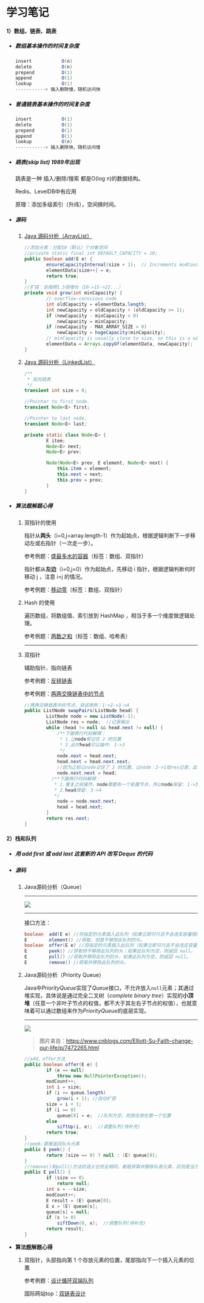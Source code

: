 # 学习笔记

#### 1）数组、链表、跳表

- ##### 数组基本操作的时间复杂度

   ```java
   insert			O(n)
   delete			O(n)
   prepend			O(1)
   append			O(1)
   lookup			O(1)
   ----------->	插入删除慢，随机访问快
   ```

- ##### 普通链表基本操作的时间复杂度

   ```java
   insert			O(1)
   delete			O(1)
   prepend			O(1)
   append			O(1)
   lookup			O(n) 
   ----------->	插入删除快，随机访问慢
   ```

- ##### 跳表(skip list) 1989年出现

   跳表是一种  插入/删除/搜索  都是O(log n)的数据结构。

   Redis、LevelDB中有应用

   原理：添加多级索引（升纬），空间换时间。

- ##### 源码

   1. [Java 源码分析（ArrayList）](http://developer.classpath.org/doc/java/util/ArrayList-source.html)

      ```java
      //添加元素：分配10（默认）个对象空间
      //private static final int DEFAULT_CAPACITY = 10;
      public boolean add(E e) {
              ensureCapacityInternal(size + 1);  // Increments modCount!!
              elementData[size++] = e;
              return true;
      }
      //扩容：会按照1.5倍增长（10->15->22...）
      private void grow(int minCapacity) {
              // overflow-conscious code
              int oldCapacity = elementData.length;
              int newCapacity = oldCapacity + (oldCapacity >> 1);
              if (newCapacity - minCapacity < 0)
                  newCapacity = minCapacity;
              if (newCapacity - MAX_ARRAY_SIZE > 0)
                  newCapacity = hugeCapacity(minCapacity);
              // minCapacity is usually close to size, so this is a win:
              elementData = Arrays.copyOf(elementData, newCapacity);
      }
      ```

      

   2. [Java 源码分析（LinkedList）](http://developer.classpath.org/doc/java/util/LinkedList-source.html)

      ```java
      /**
       * 双向链表
       */
      transient int size = 0;
      
      //Pointer to first node.
      transient Node<E> first;
      
      //Pointer to last node.
      transient Node<E> last;
      
      private static class Node<E> {
              E item;
              Node<E> next;
              Node<E> prev;
      
              Node(Node<E> prev, E element, Node<E> next) {
                  this.item = element;
                  this.next = next;
                  this.prev = prev;
              }
      }
      ```

- ##### 算法题解题心得

   1. 双指针的使用

      指针从**两头**（i=0,j=array.length-1）作为起始点，根据逻辑判断下一步移动左或右指针（一次走一步）。

      参考例题：[盛最多水的容器](https://leetcode-cn.com/problems/container-with-most-water/)（标签：数组、双指针）

      指针都从**左边**（i=0,j=0）作为起始点，先移动 i 指针，根据逻辑判断何时移动 j ，注意 i=j 的情况。

      参考例题：[移动零](https://leetcode-cn.com/problems/move-zeroes/)（标签：数组、双指针）

   2. Hash 的使用

      遍历数组，将数组值、索引放到 HashMap ，相当于多一个维度做逻辑处理。

      参考例题：[两数之和](https://leetcode-cn.com/problems/two-sum/)（标签：数组、哈希表）

      ------

   3. 双指针

      辅助指针、指向链表

      参考例题：[反转链表](https://leetcode-cn.com/problems/reverse-linked-list/)

      参考例题：[两两交换链表中的节点](https://leetcode-cn.com/problems/swap-nodes-in-pairs/)

      ```java
      //两两交换链表中的节点，测试用例：1->2->3->4
      public ListNode swapPairs(ListNode head) {
              ListNode node = new ListNode(-1);
              ListNode res = node;	//记录输出
              while (head != null && head.next != null) {
                  /**下面两行代码解释：
                   * 1.让node帮记住 2 的位置
                   * 2.此时head可以操作: 1->3
                   */
                  node.next = head.next;
                  head.next = head.next.next;
                  //因为之前让node记住了 2 的位置，让node：2->1给res记录，此时链表结构：2->1->3->4
                  node.next.next = head;
      			/**下面两行代码解释：
      			 * 1.重复之前操作，node需要有一个前置节点，所以node保留: 1->3->4
      			 * 2.head保留: 3->4
      			 */
                  node = node.next.next;
                  head = head.next;
              }
              return res.next;
      }
      ```

      

#### 2）栈和队列

- ##### 用 add first 或 add last 这套新的 API 改写 Deque 的代码

  

- ##### 源码

  1. Java源码分析（Queue）

     ------

     ![](https://github.com/yehaimihang/algorithm009-class01/tree/master/Week_01/images/Queue.png)

     ------

     接口方法：

     ```java
     boolean  add(E e) //将指定的元素插入此队列（如果立即可行且不会违反容量限制），在成功时返回 true，如果当前没有可用的空间，则抛出 IllegalStateException。
     E        element() //获取，但是不移除此队列的头。
     boolean  offer(E e) //将指定的元素插入此队列（如果立即可行且不会违反容量限制），当使用有容量限制的队列时，此方法通常要优于 add(E)，后者可能无法插入元素，而只是抛出一个异常。
     E        peek() //获取但不移除此队列的头；如果此队列为空，则返回 null。
     E        poll() //获取并移除此队列的头，如果此队列为空，则返回 null。
     E        remove() //获取并移除此队列的头。
     ```

  2. Java源码分析（Priority Queue）

     Java中*PriorityQueue*实现了*Queue*接口，不允许放入`null`元素；其通过堆实现，具体说是通过完全二叉树（*complete binary tree*）实现的**小顶堆**（任意一个非叶子节点的权值，都不大于其左右子节点的权值），也就意味着可以通过数组来作为*PriorityQueue*的底层实现。

     ------

     ![](https://github.com/yehaimihang/algorithm009-class01/tree/master/Week_01/images/PriorityQueue.png)

     > 图片来自：https://www.cnblogs.com/Elliott-Su-Faith-change-our-life/p/7472265.html

     ```java
     //add、offer方法
     public boolean offer(E e) {
             if (e == null)
                 throw new NullPointerException();
             modCount++;
             int i = size;
             if (i >= queue.length)
                 grow(i + 1); //自动扩容
             size = i + 1;
             if (i == 0)
                 queue[0] = e;  //队列为空，则放在放在第一个位置
             else
                 siftUp(i, e);  //调整队列(待补充)
             return true;
     }
     //peek:直接返回队头元素
     public E peek() {
             return (size == 0) ? null : (E) queue[0];
     }
     //remove()和poll()方法的语义也完全相同，都是获取并删除队首元素，区别是当方法失败时前者抛出异常，后者返回null。
     public E poll() {
             if (size == 0)
                 return null;
             int s = --size;
             modCount++;
             E result = (E) queue[0];
             E x = (E) queue[s];
             queue[s] = null;
             if (s != 0)
                 siftDown(0, x);  //调整队列(待补充)
             return result;
     }
     ```

- **算法题解题心得**

  1. 双指针，头部指向第 1 个存放元素的位置，尾部指向下一个插入元素的位置

     参考例题：[设计循环双端队列](https://leetcode-cn.com/problems/design-circular-deque)

     国际网站top：[双链表设计](https://leetcode.com/problems/design-circular-deque/discuss/149371/Java-doubly-LinkedList-solution-very-straightforward)

     

